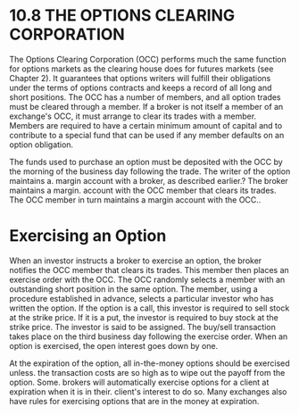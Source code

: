# 10.8 THE OPTIONS CLEARING CORPORATION  

The Options Clearing Corporation (OCC) performs much the same function for options markets as the clearing house does for futures markets (see Chapter 2). It guarantees that options writers will fulfill their obligations under the terms of options contracts and keeps a record of all long and short positions. The OCC has a number of members, and all option trades must be cleared through a member. If a broker is not itself a member of an exchange's OCC, it must arrange to clear its trades with a member. Members are required to have a certain minimum amount of capital and to contribute to a special fund that can be used if any member defaults on an option obligation.  

The funds used to purchase an option must be deposited with the OCC by the morning of the business day following the trade. The writer of the option maintains a. margin account with a broker, as described earlier.? The broker maintains a margin. account with the OCC member that clears its trades. The OCC member in turn maintains a margin account with the OCC..  

# Exercising an Option  

When an investor instructs a broker to exercise an option, the broker notifies the OCC member that clears its trades. This member then places an exercise order with the OCC. The OCC randomly selects a member with an outstanding short position in the same option. The member, using a procedure established in advance, selects a particular investor who has written the option. If the option is a call, this investor is required to sell stock at the strike price. If it is a put, the investor is required to buy stock at the strike price. The investor is said to be assigned. The buy/sell transaction takes place on the third business day following the exercise order. When an option is exercised, the open interest goes down by one.  

At the expiration of the option, all in-the-money options should be exercised unless. the transaction costs are so high as to wipe out the payoff from the option. Some. brokers will automatically exercise options for a client at expiration when it is in their. client's interest to do so. Many exchanges also have rules for exercising options that are in the money at expiration.  

